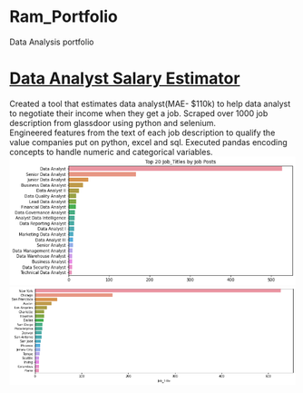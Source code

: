 # Ram_Portfolio
Data Analysis portfolio

# [Data Analyst Salary Estimator](https://github.com/Ramsyz/Data-Analyst-Jobs.git)
Created a tool that estimates data analyst(MAE- $110k) to help data analyst to negotiate their income when they get a job.
Scraped over 1000 job description from glassdoor using python and selenium.  
Engineered features from the text of each job description to qualify the value companies put on python, excel and sql.
Executed pandas encoding concepts to handle numeric and categorical variables.
![](https://github.com/Ramsyz/Ram_Portfolio/blob/master/images/JobTitle.png)
![](https://github.com/Ramsyz/Ram_Portfolio/blob/master/images/USA_City.png)
